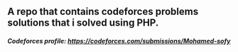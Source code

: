 ## A repo that contains codeforces problems solutions that i solved using PHP.

##### Codeforces profile: https://codeforces.com/submissions/Mohamed-sofy
